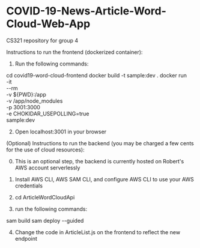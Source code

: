 # COVID-19-News-Article-Word-Cloud-Web-App
CS321 repository for group 4

Instructions to run the frontend (dockerized container):

1) Run the following commands:

cd covid19-word-cloud-frontend
docker build -t sample:dev .
docker run \
    -it \
    --rm \
    -v ${PWD}:/app \
    -v /app/node_modules \
    -p 3001:3000 \
    -e CHOKIDAR_USEPOLLING=true \
    sample:dev

2) Open localhost:3001 in your browser

(Optional) Instructions to run the backend (you may be charged a few cents for the use of cloud resources):

0) This is an optional step, the backend is currently hosted on Robert's AWS account serverlessly

1) Install AWS CLI, AWS SAM CLI, and configure AWS CLI to use your AWS credentials

2) cd ArticleWordCloudApi

3) run the following commands:

sam build
sam deploy --guided

4) Change the code in ArticleList.js on the frontend to reflect the new endpoint